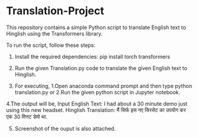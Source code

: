 # Translation-Project

This repository contains a simple Python script to translate English text to Hinglish using the Transformers library.

To run the script, follow these steps:

1. Install the required dependencies:
   pip install torch transformers
  
2. Run the given Translation.py code to translate the given English text to Hinglish.
   
3. For executing,
       1.Open anaconda command prompt and then type python translation.py
                               or
       2.Run the given python script in Jupyter notebook.
   
4.The output will be,
    Input English Text: I had about a 30 minute demo just using this new headset.
    Hinglish Translation: मैं सिर्फ इस नए सिरसेट का उपयोग कर एक 30 मिनट डेमो था.
   
5. Screenshot of the ouput is also attached.
